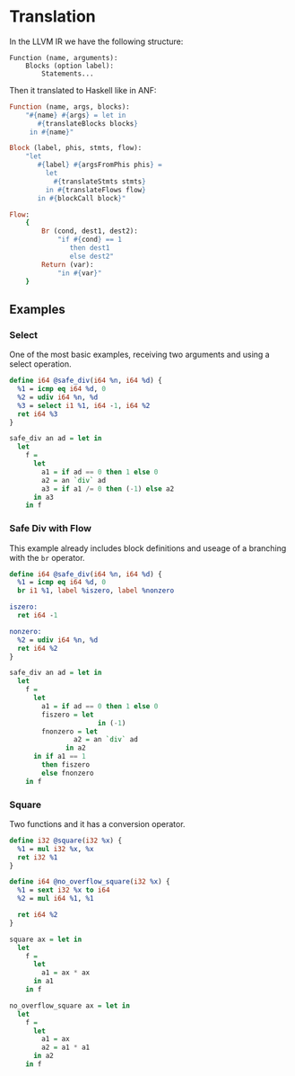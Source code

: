 
# Translation

In the LLVM IR we have the following structure:

```
Function (name, arguments):
    Blocks (option label):
        Statements...
```

Then it translated to Haskell like in ANF:

```ruby
Function (name, args, blocks):
    "#{name} #{args} = let in
       #{translateBlocks blocks}
     in #{name}"

Block (label, phis, stmts, flow):
    "let
       #{label} #{argsFromPhis phis} =
         let
           #{translateStmts stmts}
         in #{translateFlows flow}
       in #{blockCall block}"

Flow:
    {
        Br (cond, dest1, dest2):
            "if #{cond} == 1
               then dest1
               else dest2"
        Return (var):
            "in #{var}"
    }
```

## Examples

### Select

One of the most basic examples, receiving two arguments and using a select operation.

```llvm
define i64 @safe_div(i64 %n, i64 %d) {
  %1 = icmp eq i64 %d, 0
  %2 = udiv i64 %n, %d
  %3 = select i1 %1, i64 -1, i64 %2
  ret i64 %3
}
```

```haskell
safe_div an ad = let in
  let 
    f =
      let
        a1 = if ad == 0 then 1 else 0
        a2 = an `div` ad
        a3 = if a1 /= 0 then (-1) else a2
      in a3
    in f
```

### Safe Div with Flow

This example already includes block definitions and useage of a branching with the `br` operator.

```llvm
define i64 @safe_div(i64 %n, i64 %d) {
  %1 = icmp eq i64 %d, 0
  br i1 %1, label %iszero, label %nonzero

iszero:
  ret i64 -1

nonzero:
  %2 = udiv i64 %n, %d
  ret i64 %2
}
```

```haskell
safe_div an ad = let in
  let 
    f =
      let
        a1 = if ad == 0 then 1 else 0
        fiszero = let
                      in (-1)
        fnonzero = let
                a2 = an `div` ad
              in a2
      in if a1 == 1
        then fiszero
        else fnonzero
    in f
```

### Square

Two functions and it has a conversion operator.

```llvm
define i32 @square(i32 %x) {
  %1 = mul i32 %x, %x
  ret i32 %1
}

define i64 @no_overflow_square(i32 %x) {
  %1 = sext i32 %x to i64
  %2 = mul i64 %1, %1

  ret i64 %2
}
```

```haskell
square ax = let in
  let 
    f =
      let
        a1 = ax * ax
      in a1
    in f

no_overflow_square ax = let in
  let 
    f =
      let
        a1 = ax
        a2 = a1 * a1
      in a2
    in f
```

